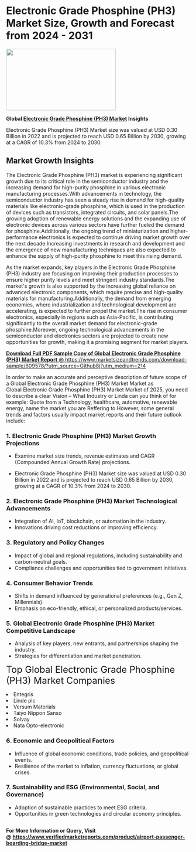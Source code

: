 <H1>Electronic Grade Phosphine (PH3) Market Size, Growth and Forecast from 2024 - 2031</H1><img class="aligncenter size-medium wp-image-584254" src="https://thirdeyenews.in/wp-content/uploads/2024/09/Global-Market-Research-300x168.jpeg" alt="" width="300" height="168" /><p><strong>Global&nbsp;<a href="https://www.marketsizeandtrends.com/download-sample/609578/?utm_source=Github8j?utm_medium=214">Electronic Grade Phosphine (PH3) Market</a> Insights</strong></p><p>Electronic Grade Phosphine (PH3) Market size was valued at USD 0.30 Billion in 2022 and is projected to reach USD 0.65 Billion by 2030, growing at a CAGR of 10.3% from 2024 to 2030.</p><p><h2>Market Growth Insights</h2> <p>The Electronic Grade Phosphine (PH3) market is experiencing significant growth due to its critical role in the semiconductor industry and the increasing demand for high-purity phosphine in various electronic manufacturing processes.With advancements in technology, the semiconductor industry has seen a steady rise in demand for high-quality materials like electronic-grade phosphine, which is used in the production of devices such as transistors, integrated circuits, and solar panels.The growing adoption of renewable energy solutions and the expanding use of electronic devices across various sectors have further fueled the demand for phosphine.Additionally, the ongoing trend of miniaturization and higher-performance electronics is expected to continue driving market growth over the next decade.Increasing investments in research and development and the emergence of new manufacturing techniques are also expected to enhance the supply of high-purity phosphine to meet this rising demand.</p> <p><a href="download-sample-link" target="_blank"></a></p> <p>As the market expands, key players in the Electronic Grade Phosphine (PH3) industry are focusing on improving their production processes to ensure higher purity levels and meet stringent industry standards.The market's growth is also supported by the increasing global reliance on advanced electronic components, which require precise and high-quality materials for manufacturing.Additionally, the demand from emerging economies, where industrialization and technological development are accelerating, is expected to further propel the market.The rise in consumer electronics, especially in regions such as Asia-Pacific, is contributing significantly to the overall market demand for electronic-grade phosphine.Moreover, ongoing technological advancements in the semiconductor and electronics sectors are projected to create new opportunities for growth, making it a promising segment for market players.</p> <p><a href="get-more-link" target="_blank"></p><p><span class=""><strong>Download Full PDF Sample Copy of Global Electronic Grade Phosphine (PH3) Market Report</strong> @ <a href="https://www.marketsizeandtrends.com/download-sample/609578/?utm_source=Github8j?utm_medium=214" target="_blank">https://www.marketsizeandtrends.com/download-sample/609578/?utm_source=Github8j?utm_medium=214</a></span></p><p>In order to make an accurate and perceptive description of future scope of a Global&nbsp;Electronic Grade Phosphine (PH3) Market Market as Global&nbsp;Electronic Grade Phosphine (PH3) Market Market of 2025, you need to describe a clear Vision &ndash; What Industry or Linda can you think of for example: Quote from a Technology, healthcare, automotive, renewable energy, name the market you are Reffering to.However, some general trends and factors usually impact market reports and their future outlook include:</p><h3>1.&nbsp;<strong>Electronic Grade Phosphine (PH3) Market Growth Projections</strong></h3><ul><li>Examine market size trends, revenue estimates and CAGR (Compounded Annual Growth Rate) projections.</li><li><p>Electronic Grade Phosphine (PH3) Market size was valued at USD 0.30 Billion in 2022 and is projected to reach USD 0.65 Billion by 2030, growing at a CAGR of 10.3% from 2024 to 2030.</p></li></ul><h3>2.&nbsp;<strong>Electronic Grade Phosphine (PH3) Market Technological Advancements</strong></h3><ul><li>Integration of AI, IoT, blockchain, or automation in the industry.</li><li>Innovations driving cost reductions or improving efficiency.</li></ul><h3>3.&nbsp;<strong>Regulatory and Policy Changes</strong></h3><ul><li>Impact of global and regional regulations, including sustainability and carbon-neutral goals.</li><li>Compliance challenges and opportunities tied to government initiatives.</li></ul><h3>4.&nbsp;<strong>Consumer Behavior Trends</strong></h3><ul><li>Shifts in demand influenced by generational preferences (e.g., Gen Z, Millennials).</li><li>Emphasis on eco-friendly, ethical, or personalized products/services.</li></ul><h3>5.&nbsp;<strong>Global Electronic Grade Phosphine (PH3) Market Competitive Landscape</strong></h3><ul><li>Analysis of key players, new entrants, and partnerships shaping the industry.</li><li>Strategies for differentiation and market penetration.</li></ul><p data-pm-slice="1 1 []"><span style="color: inherit; font-family: inherit; font-size: 25px;">Top Global Electronic Grade Phosphine (PH3) Market Companies</span></p><div class="" data-test-id=""><p><li>Entegris</li><li> Linde plc</li><li> Versum Materials</li><li> Taiyo Nippon Sanso</li><li> Solvay</li><li> Nata Opto-electronic</li></p></div><h3>6.&nbsp;<strong>Economic and Geopolitical Factors</strong></h3><ul><li>Influence of global economic conditions, trade policies, and geopolitical events.</li><li>Resilience of the market to inflation, currency fluctuations, or global crises.</li></ul><h3>7.&nbsp;<strong>Sustainability and ESG (Environmental, Social, and Governance)</strong></h3><ul><li>Adoption of sustainable practices to meet ESG criteria.</li><li>Opportunities in green technologies and circular economy principles.</li></ul><h2><strong style="font-size: 14px;">For More Information or Query, Visit @&nbsp;</strong><a style="background-color: #ffffff; font-size: 14px;" href="https://www.marketsizeandtrends.com/report/electronic-grade-phosphine-ph3-market/" target="_blank">https://www.verifiedmarketreports.com/product/airport-passenger-boarding-bridge-market</a></h2>